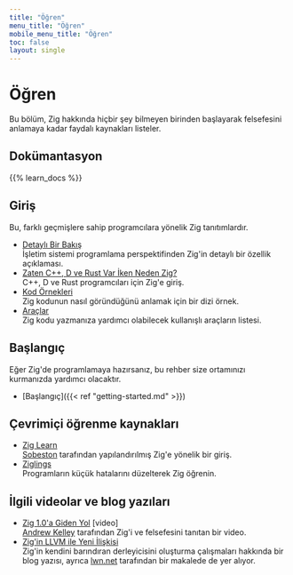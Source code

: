 ```yaml
---
title: "Öğren"
menu_title: "Öğren"
mobile_menu_title: "Öğren"
toc: false
layout: single
---
```


# Öğren

Bu bölüm, Zig hakkında hiçbir şey bilmeyen birinden başlayarak felsefesini anlamaya kadar faydalı kaynakları listeler.

## Dokümantasyon

{{% learn_docs %}}

## Giriş

Bu, farklı geçmişlere sahip programcılara yönelik Zig tanıtımlardır.

- [Detaylı Bir Bakış](overview/)  
  İşletim sistemi programlama perspektifinden Zig'in detaylı bir özellik açıklaması.
- [Zaten C++, D ve Rust Var İken Neden Zig?](why_zig_rust_d_cpp/)  
  C++, D ve Rust programcıları için Zig'e giriş.
- [Kod Örnekleri](samples/)  
  Zig kodunun nasıl göründüğünü anlamak için bir dizi örnek.
- [Araçlar](tools/)  
  Zig kodu yazmanıza yardımcı olabilecek kullanışlı araçların listesi.

## Başlangıç

Eğer Zig'de programlamaya hazırsanız, bu rehber size ortamınızı kurmanızda yardımcı olacaktır.

- [Başlangıç]({{< ref "getting-started.md" >}})

## Çevrimiçi öğrenme kaynakları

- [Zig Learn](https://ziglearn.org)  
  [Sobeston](https://github.com/sobeston) tarafından yapılandırılmış Zig'e yönelik bir giriş.
- [Ziglings](https://github.com/ratfactor/ziglings)  
  Programların küçük hatalarını düzelterek Zig öğrenin.

## İlgili videolar ve blog yazıları

- [Zig 1.0'a Giden Yol](https://www.youtube.com/watch?v=Gv2I7qTux7g) [video]  
  [Andrew Kelley](https://andrewkelley.me) tarafından Zig'i ve felsefesini tanıtan bir video.
- [Zig'in LLVM ile Yeni İlişkisi](https://kristoff.it/blog/zig-new-relationship-llvm/)  
  Zig'in kendini barındıran derleyicisini oluşturma çalışmaları hakkında bir blog yazısı, ayrıca [lwn.net](https://lwn.net/Articles/833400/) tarafından bir makalede de yer alıyor.
